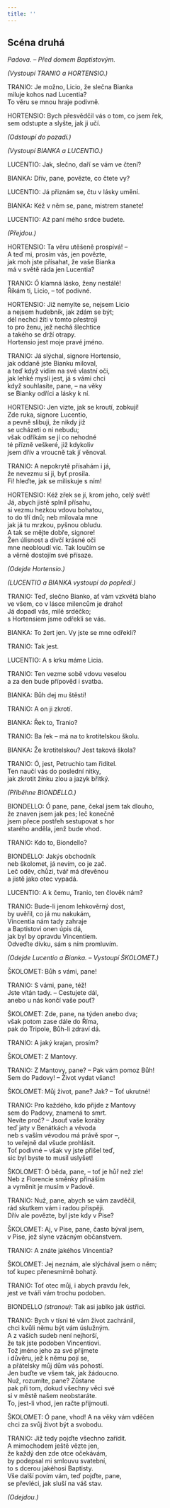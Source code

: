 ```yaml
---
title: ''
---
```


## Scéna druhá

_Padova. – Před domem Baptistovým._

_(Vystoupí TRANIO a HORTENSIO.)_

TRANIO: Je možno, Licio, že slečna Bianka  
miluje kohos nad Lucentia?  
To věru se mnou hraje podivně.

HORTENSIO: Bych přesvědčil vás o tom, co jsem řek,  
sem odstupte a slyšte, jak ji učí.

_(Odstoupí do pozadí.)_

_(Vystoupí BIANKA a LUCENTIO.)_

LUCENTIO: Jak, slečno, daří se vám ve čtení?

BIANKA: Dřív, pane, povězte, co čtete vy?

LUCENTIO: Já přiznám se, čtu v lásky umění.

BIANKA: Kéž v něm se, pane, mistrem stanete!

LUCENTIO: Až paní mého srdce budete.

_(Přejdou.)_

HORTENSIO: Ta věru utěšeně prospívá! –  
A teď mi, prosím vás, jen povězte,  
jak moh jste přísahat, že vaše Bianka  
má v světě ráda jen Lucentia?

TRANIO: Ó klamná lásko, ženy nestálé!  
Říkám ti, Licio, – toť podivné.

HORTENSIO: Již nemylte se, nejsem Licio  
a nejsem hudebník, jak zdám se být;  
dél nechci žíti v tomto přestroji  
to pro ženu, jež nechá šlechtice  
a takého se drží otrapy.  
Hortensio jest moje pravé jméno.

TRANIO: Já slýchal, signore Hortensio,  
jak oddaně jste Bianku miloval,  
a teď když vidím na své vlastní oči,  
jak lehké mysli jest, já s vámi chci  
když souhlasíte, pane, – na věky  
se Bianky odříci a lásky k ní.

HORTENSIO: Jen vizte, jak se kroutí, zobkují!  
Zde ruka, signore Lucentio,  
a pevně slibuji, že nikdy již  
se ucházeti o ni nebudu;  
však odříkám se jí co nehodné  
té přízně veškeré, již kdykoliv  
jsem dřív a vroucně tak jí věnoval.

TRANIO: A nepokrytě přísahám i já,  
že nevezmu si ji, byť prosila.  
Fi! hleďte, jak se miliskuje s ním!

HORTENSIO: Kéž zřek se jí, krom jeho, celý svět!  
Já, abych jistě splnil přísahu,  
si vezmu hezkou vdovu bohatou,  
to do tří dnů; neb milovala mne  
jak já tu mrzkou, pyšnou obludu.  
A tak se mějte dobře, signore!  
Žen úlisnost a dívčí krásné oči  
mne neobloudí víc. Tak loučím se  
a věrně dostojím své přísaze.

_(Odejde Hortensio.)_

_(LUCENTIO a BIANKA vystoupí do popředí.)_

TRANIO: Teď, slečno Bianko, ať vám vzkvétá blaho  
ve všem, co v lásce milencům je draho!  
Já dopadl vás, milé srdéčko;  
s Hortensiem jsme odřekli se vás.

BIANKA: To žert jen. Vy jste se mne odřekli?

TRANIO: Tak jest.

LUCENTIO: A s krku máme Licia.

TRANIO: Ten vezme sobě vdovu veselou  
a za den bude přípověd i svatba.

BIANKA: Bůh dej mu štěstí!

TRANIO: A on ji zkrotí.

BIANKA: Řek to, Tranio?

TRANIO: Ba řek – má na to krotitelskou školu.

BIANKA: Že krotitelskou? Jest taková škola?

TRANIO: Ó, jest, Petruchio tam řiditel.  
Ten naučí vás do poslední nitky,  
jak zkrotit žínku zlou a jazyk břitký.

_(Přiběhne BIONDELLO.)_

BIONDELLO: Ó pane, pane, čekal jsem tak dlouho,  
že znaven jsem jak pes; leč konečně  
jsem přece postřeh sestupovat s hor  
starého anděla, jenž bude vhod.

TRANIO: Kdo to, Biondello?

BIONDELLO: Jakýs obchodník  
neb školomet, já nevím, co je zač.  
Leč oděv, chůzi, tvář má dřevěnou  
a jistě jako otec vypadá.

LUCENTIO: A k čemu, Tranio, ten člověk nám?

TRANIO: Bude-li jenom lehkověrný dost,  
by uvěřil, co já mu nakukám,  
Vincentia nám tady zahraje  
a Baptistovi onen úpis dá,  
jak byl by opravdu Vincentiem.  
Odveďte dívku, sám s ním promluvím.

_(Odejde Lucentio a Bianka. – Vystoupí ŠKOLOMET.)_

ŠKOLOMET: Bůh s vámi, pane!

TRANIO: S vámi, pane, též!  
Jste vítán tady. – Cestujete dál,  
anebo u nás končí vaše pouť?

ŠKOLOMET: Zde, pane, na týden anebo dva;  
však potom zase dále do Říma,  
pak do Tripole, Bůh-li zdraví dá.

TRANIO: A jaký krajan, prosím?

ŠKOLOMET: Z Mantovy.

TRANIO: Z Mantovy, pane? – Pak vám pomoz Bůh!  
Sem do Padovy! – Život vydat všanc!

ŠKOLOMET: Můj život, pane? Jak? – Toť ukrutné!

TRANIO: Pro každého, kdo přijde z Mantovy  
sem do Padovy, znamená to smrt.  
Nevíte proč? – Jsouť vaše koráby  
teď jaty v Benátkách a vévoda  
neb s vaším vévodou má právě spor –,  
to veřejně dal všude prohlásit.  
Toť podivné – však vy jste přišel teď,  
sic byl byste to musil uslyšet!

ŠKOLOMET: Ó běda, pane, – toť je hůř než zle!  
Neb z Florencie směnky přináším  
a vyměnit je musím v Padově.

TRANIO: Nuž, pane, abych se vám zavděčil,  
rád skutkem vám i radou přispěji.  
Dřív ale povězte, byl jste kdy v Pise?

ŠKOLOMET: Aj, v Pise, pane, často býval jsem,  
v Pise, jež slyne vzácným občanstvem.

TRANIO: A znáte jakéhos Vincentia?

ŠKOLOMET: Jej neznám, ale slýchával jsem o něm;  
toť kupec přenesmírně bohatý.

TRANIO: Toť otec můj, i abych pravdu řek,  
jest ve tváři vám trochu podoben.

BIONDELLO _(stranou)_: Tak asi jablko jak ústřici.

TRANIO: Bych v tísni té vám život zachránil,  
chci kvůli němu být vám úslužným.  
A z vašich sudeb není nejhorší,  
že tak jste podoben Vincentiovi.  
Tož jméno jeho za své přijmete  
i důvěru, jež k němu pojí se,  
a přátelsky můj dům vás pohostí.  
Jen buďte ve všem tak, jak žádoucno.  
Nuž, rozumíte, pane? Zůstane  
pak při tom, dokud všechny věci své  
si v městě našem neobstaráte.  
To, jest-li vhod, jen račte přijmouti.

ŠKOLOMET: Ó pane, vhod! A na věky vám vděčen  
chci za svůj život být a svobodu.

TRANIO: Již tedy pojďte všechno zařídit.  
A mimochodem ještě vězte jen,  
že každý den zde otce očekávám,  
by podepsal mi smlouvu svatební,  
to s dcerou jakéhosi Baptisty.  
Vše další povím vám, teď pojďte, pane,  
se převléci, jak sluší na váš stav.

_(Odejdou.)_
